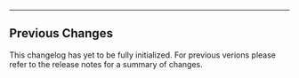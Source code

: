 ---

## Previous Changes

This changelog has yet to be fully initialized. For previous verions please refer to the release notes for a summary of changes.
